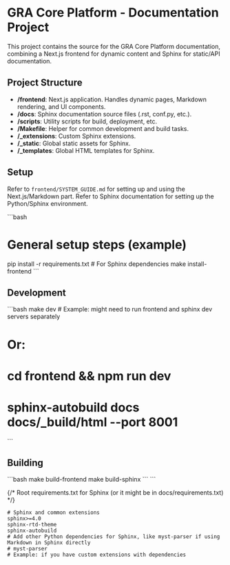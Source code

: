 # GRA Core Platform - Documentation Project

This project contains the source for the GRA Core Platform documentation,
combining a Next.js frontend for dynamic content and Sphinx for static/API documentation.

## Project Structure

- **/frontend**: Next.js application. Handles dynamic pages, Markdown rendering, and UI components.
- **/docs**: Sphinx documentation source files (.rst, conf.py, etc.).
- **/scripts**: Utility scripts for build, deployment, etc.
- **/Makefile**: Helper for common development and build tasks.
- **/_extensions**: Custom Sphinx extensions.
- **/_static**: Global static assets for Sphinx.
- **/_templates**: Global HTML templates for Sphinx.

## Setup

Refer to `frontend/SYSTEM_GUIDE.md` for setting up and using the Next.js/Markdown part.
Refer to Sphinx documentation for setting up the Python/Sphinx environment.

\`\`\`bash
# General setup steps (example)
pip install -r requirements.txt # For Sphinx dependencies
make install-frontend
\`\`\`

## Development

\`\`\`bash
make dev # Example: might need to run frontend and sphinx dev servers separately
# Or:
# cd frontend && npm run dev
# sphinx-autobuild docs docs/_build/html --port 8001
\`\`\`

## Building

\`\`\`bash
make build-frontend
make build-sphinx
\`\`\`
\`\`\`

  {/* Root requirements.txt for Sphinx (or it might be in docs/requirements.txt) */}
```plaintext file="requirements.txt"
# Sphinx and common extensions
sphinx>=4.0
sphinx-rtd-theme
sphinx-autobuild
# Add other Python dependencies for Sphinx, like myst-parser if using Markdown in Sphinx directly
# myst-parser
# Example: if you have custom extensions with dependencies
